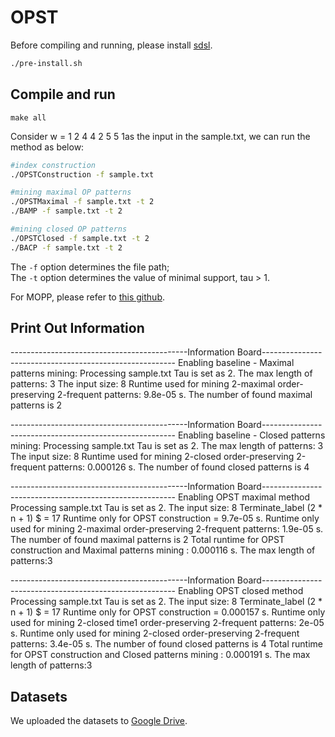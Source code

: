 # OPST
Before compiling and running, please install [sdsl](https://github.com/simongog/sdsl-lite/tree/master).
```bash
./pre-install.sh
```


## Compile and run

```
make all
```

Consider w = 1 2 4 4 2 5 5 1as the input  in the sample.txt, we can run the method as below:
```bash 
#index construction
./OPSTConstruction -f sample.txt

#mining maximal OP patterns
./OPSTMaximal -f sample.txt -t 2
./BAMP -f sample.txt -t 2

#mining closed OP patterns
./OPSTClosed -f sample.txt -t 2
./BACP -f sample.txt -t 2
```

The `-f` option determines the file path;   
The `-t` option determines the value of minimal support, tau > 1. 

For MOPP, please refer to [this github](https://github.com/wuc567/Pattern-Mining/tree/master/OPP-Miner).

## Print Out Information

--------------------------------------------Information Board--------------------------------------------------------
Enabling baseline - Maximal patterns mining: 
Processing sample.txt
Tau is set as 2.
The max length of patterns: 3
The input size: 8
Runtime used for mining 2-maximal order-preserving 2-frequent patterns: 9.8e-05 s.
The number of found maximal patterns is 2

--------------------------------------------Information Board--------------------------------------------------------
Enabling  baseline - Closed patterns mining: 
Processing sample.txt
Tau is set as 2.
The max length of patterns: 3
The input size: 8
Runtime used for mining 2-closed order-preserving 2-frequent patterns: 0.000126 s.
The number of found closed patterns is 4

--------------------------------------------Information Board--------------------------------------------------------
Enabling OPST maximal method
Processing sample.txt
Tau is set as 2.
The input size: 8
Terminate_label (2 * n + 1) $ = 17
Runtime only for OPST construction  = 9.7e-05 s.
Runtime only used for mining 2-maximal order-preserving 2-frequent patterns: 1.9e-05 s.
The number of found maximal patterns is 2
Total runtime for OPST construction and Maximal patterns mining : 0.000116 s.
The max length of patterns:3

--------------------------------------------Information Board--------------------------------------------------------
Enabling OPST closed method
Processing sample.txt
Tau is set as 2.
The input size: 8
Terminate_label (2 * n + 1) $ = 17
Runtime only for OPST construction  = 0.000157 s.
Runtime only used for mining  2-closed time1 order-preserving 2-frequent patterns: 2e-05 s.
Runtime only used for mining 2-closed order-preserving 2-frequent patterns: 3.4e-05 s.
The number of found closed patterns is 4
Total runtime for OPST construction and Closed patterns mining : 0.000191 s.
The max length of patterns:3


## Datasets
We uploaded the datasets to [Google Drive]().
